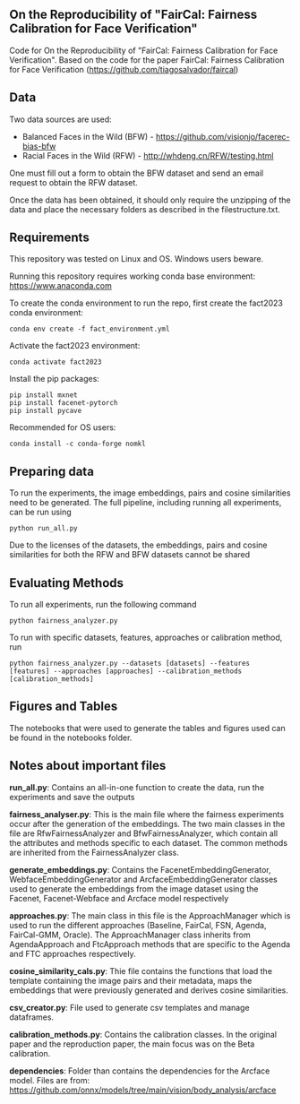 ﻿## On the Reproducibility of "FairCal: Fairness Calibration for Face Verification"

Code for On the Reproducibility of "FairCal: Fairness Calibration for Face Verification". Based on the code for the paper FairCal: Fairness Calibration for Face Verification (https://github.com/tiagosalvador/faircal)

## Data

Two data sources are used:
- Balanced Faces in the Wild (BFW) - https://github.com/visionjo/facerec-bias-bfw
- Racial Faces in the Wild (RFW) - http://whdeng.cn/RFW/testing.html

One must fill out a form to obtain the BFW dataset and send an email request to obtain the RFW dataset.

Once the data has been obtained, it should only require the unzipping of the data and place the necessary folders as described in the filestructure.txt.

## Requirements

This repository was tested on Linux and OS. Windows users beware.

Running this repository requires working conda base environment: https://www.anaconda.com

To create the conda environment to run the repo, first create the fact2023 conda environment:
```
conda env create -f fact_environment.yml
```
Activate the fact2023 environment: 
```
conda activate fact2023
```
Install the pip packages:
```
pip install mxnet
pip install facenet-pytorch
pip install pycave
```
Recommended for OS users:

```
conda install -c conda-forge nomkl
```

## Preparing data


To run the experiments, the image embeddings, pairs and cosine similarities need to be generated. The full pipeline, including running all experiments, can be run using 
```
python run_all.py
```

Due to the licenses of the datasets, the embeddings, pairs and cosine similarities for both the RFW and BFW datasets cannot be shared

## Evaluating Methods

To run all experiments, run the following command
```
python fairness_analyzer.py
```

To run with specific datasets, features, approaches or calibration method, run
```
python fairness_analyzer.py --datasets [datasets] --features [features] --approaches [approaches] --calibration_methods [calibration_methods] 
```

## Figures and Tables

The notebooks that were used to generate the tables and figures used can be found in the notebooks folder. 

## Notes about important files

**run_all.py**: Contains an all-in-one function to create the data, run the experiments and save the outputs


**fairness_analyser.py**: This is the main file where the fairness experiments occur after the generation of the embeddings. The two main classes in the file are RfwFairnessAnalyzer and BfwFairnessAnalyzer, which contain all the attributes and methods specific to each dataset. The common methods are inherited from the FairnessAnalyzer class.

**generate_embeddings.py**: Contains the FacenetEmbeddingGenerator, WebfaceEmbeddingGenerator and ArcfaceEmbeddingGenerator classes used to generate the embeddings from the image dataset using the Facenet, Facenet-Webface and Arcface model respectively

**approaches.py**: The main class in this file is the ApproachManager which is used to run the different approaches (Baseline, FairCal, FSN, Agenda, FairCal-GMM, Oracle). The ApproachManager class inherits from AgendaApproach and FtcApproach methods that are specific to the Agenda and FTC approaches respectively.

**cosine_similarity_cals.py**: Thie file contains the functions that load the template containing the image pairs and their metadata, maps the embeddings that were previously generated and derives cosine similarities.

**csv_creator.py**: File used to generate csv templates and manage dataframes.

**calibration_methods.py**: Contains the calibration classes. In the original paper and the reproduction paper, the main focus was on the Beta calibration.

**dependencies**: Folder than contains the dependencies for the Arcface model. Files are from: https://github.com/onnx/models/tree/main/vision/body_analysis/arcface





